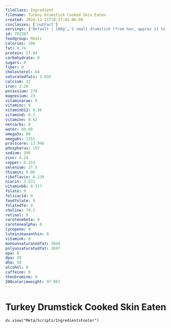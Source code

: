 ```yaml
---
fileClass: Ingredient
filename: Turkey Drumstick Cooked Skin Eaten
created: 2024-12-21T19:27:02-06:00
cssclasses: ['nutFact']
servings: ['Default | 100g','1 small drumstick (from hen, approx 11 to 13 lb bird) (yield after cooking, bone removed) | 145','1 medium drumstick (approx 14 to 18 lb bird) (yield after cooking, bone removed) | 215','1 large drumstick (from tom, approx 19 to 21 lb bird) (yield after cooking, bone removed) | 290','1 cup, diced, cooked | 135']
id: 782267
foodgroup: Meats
calories: 206
fat: 9.74
protein: 27.64
carbohydrate: 0
sugars: 0
fiber: 0
cholesterol: 84
saturatedfats: 3.035
calcium: 32
iron: 2.28
potassium: 278
magnesium: 23
vitaminarae: 0
vitaminc: 0
vitaminb12: 0.36
vitamind: 0.1
vitamine: 0.62
netcarbs: 0
water: 60.68
omega3s: 80
omega6s: 2251
pralscore: 13.946
phosphorus: 197
sodium: 399
zinc: 4.24
copper: 0.153
selenium: 37.5
thiamin: 0.06
riboflavin: 0.239
niacin: 3.531
vitaminb6: 0.327
folate: 9
folicacid: 0
foodfolate: 9
folatedfe: 9
choline: 70.2
retinol: 0
carotenebeta: 0
carotenealpha: 0
lycopene: 0
luteinzeaxanthin: 0
vitamink: 0
monounsaturatedfat: 2846
polyunsaturatedfat: 2697
epa: 0
dpa: 30
dha: 50
alcohol: 0
caffeine: 0
theobromine: 0
200calorieweight: 97.087
---
```


# Turkey Drumstick Cooked Skin Eaten

```dataviewjs
dv.view("Meta/Scripts/IngredientsFooter")
```